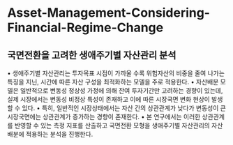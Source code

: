 # Asset-Management-Considering-Financial-Regime-Change

## 국면전환을 고려한 생애주기별 자산관리 분석

• 생애주기별 자산관리는 투자목표 시점이 가까울 수록 위험자산의 비중을 줄여 나가는 특징을 지닌,
시간에 따른 자산 구성을 최적화하는 모델을 주로 적용한다.
• 자산배분 모델은 일반적으로 변동성 정상성 가정에 의해 잔여 투자기간만 고려하는 경향이 있는데,
실제 시장에서는 변동성 비정상 특성이 존재하고 이에 따른 시장국면 변화 현상이 발생할 수 있다.
• 특히, 일반적인 시장상태에서는 자산 간의 상관관계가 낮다가 변동성이 큰 시장국면에는
상관관계가 증가하는 경향이 존재한다.
• 본 연구에서는 이러한 상관관계를 반영할 수 있는 측정 지표를 산출하고 국면전환 모형을
생애주기별 자산관리의 자산배분에 적용하는 분석을 진행한다.
